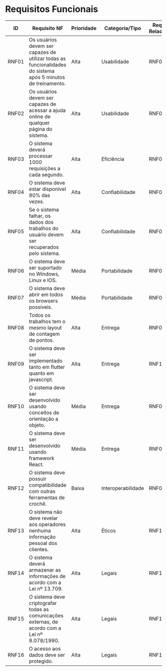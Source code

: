 # Requisitos Funcionais

| ID   | Requisito NF                                                                                                 | Prioridade     |  Categoria/Tipo  |  Requisitos Relacionados |
| ---- | ------------------------------------------------------------------------------------------------------------ | ------------------ | -------------- | ----------------------- |
| RNF01 | Os usuários devem ser capazes de utilizar todas as funcionalidades do sistema após 5 minutos de treinamento. |    Alta     |Usabilidade        |          RNF02          |
| RNF02 | Os usuários devem ser capazes de acessar a ajuda online de qualquer página do sistema.                       |    Alta     |Usabilidade        |          RNF01          |
| RNF03 | O sistema deverá processar 1000 requisições a cada segundo.                                                  |    Alta     |Eficiência         |          RNF04          |
| RNF04 | O sistema deve estar disponível 80% das vezes.                                                               |    Alta     |Confiabilidade     |          RNF03          |
| RNF05 | Se o sistema falhar, os dados dos trabalhos do usuário devem ser recuperados pelo sistema.                   |    Alta     |Confiabilidade     |          RNF04          |
| RNF06 | O sistema deve ser suportado no Windows, Linux e IOS.                                                        |    Média    |Portabilidade      |          RNF07          |
| RNF07 | O sistema deve abrir em todos os browsers possíveis.                                                         |    Média    |Portabilidade      |          RNF06          |
| RNF08 | Todos os trabalhos tem o mesmo layout de contagem de pontos.                                                 |    Alta     |Entrega            |          RNF09          |
| RNF09 | O sistema deve ser implementado tanto em flutter quanto em javascript.                                       |    Alta     |Entrega            |          RNF10          |
| RNF10 | O sistema deve ser desenvolvido usando conceitos de orientação a objeto.                                     |    Média    |Entrega            |          RNF09          |
| RNF11 | O sistema deve ser desenvolvido usando framework React.                                                      |    Média    |Entrega            |          RNF09          |
| RNF12 | O sistema deve possuir compatibilidade com outras ferramentas de crochê.                                     |    Baixa    |Interoperabilidade |          RNF02          |
| RNF13 | O sistema não deve revelar aos operadores nenhuma informação pessoal dos clientes.                           |    Alta     |Éticos             |          RNF14          |
| RNF14 | O sistema deverá armazenar as informações de acordo com a Lei nº 13.709.                                    |    Alta     |Legais             |          RNF13          |
| RNF15 | O sistema deve criptografar todas as comunicações externas, de acordo com a Lei nº 8.078/1990.                    |    Alta     |Legais             |          RNF14          |
| RNF16 | O acesso aos dados deve ser protegido.                                                                       |    Alta     |Legais             |          RNF14          |